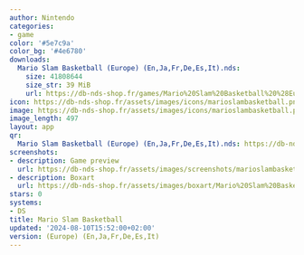 ```yaml
---
author: Nintendo
categories:
- game
color: '#5e7c9a'
color_bg: '#4e6780'
downloads:
  Mario Slam Basketball (Europe) (En,Ja,Fr,De,Es,It).nds:
    size: 41808644
    size_str: 39 MiB
    url: https://db-nds-shop.fr/games/Mario%20Slam%20Basketball%20%28Europe%29%20%28En%2CJa%2CFr%2CDe%2CEs%2CIt%29.zip
icon: https://db-nds-shop.fr/assets/images/icons/marioslambasketball.png
image: https://db-nds-shop.fr/assets/images/icons/marioslambasketball.png
image_length: 497
layout: app
qr:
  Mario Slam Basketball (Europe) (En,Ja,Fr,De,Es,It).nds: https://db-nds-shop.fr/qr/mario-slam-basketball-europe-enjafrdeesit-nds.png
screenshots:
- description: Game preview
  url: https://db-nds-shop.fr/assets/images/screenshots/marioslambasketball/marioslambasketball.png
- description: Boxart
  url: https://db-nds-shop.fr/assets/images/boxart/Mario%20Slam%20Basketball%20(Europe)%20(En%2CJa%2CFr%2CDe%2CEs%2CIt).nds.png
stars: 0
systems:
- DS
title: Mario Slam Basketball
updated: '2024-08-10T15:52:00+02:00'
version: (Europe) (En,Ja,Fr,De,Es,It)
---
```

